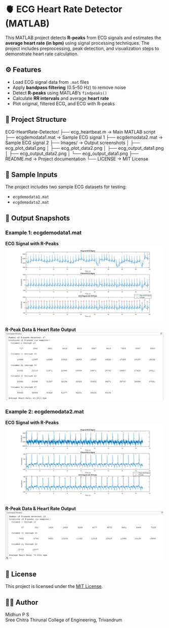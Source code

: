 # 🫀 ECG Heart Rate Detector (MATLAB)

This MATLAB project detects **R-peaks** from ECG signals and estimates the **average heart rate (in bpm)** using signal processing techniques. The project includes preprocessing, peak detection, and visualization steps to demonstrate heart rate calculation.

## ⚙️ Features

- Load ECG signal data from `.mat` files  
- Apply **bandpass filtering** (0.5–50 Hz) to remove noise  
- Detect **R-peaks** using MATLAB’s `findpeaks()`  
- Calculate **RR intervals** and average **heart rate**  
- Plot original, filtered ECG, and ECG with R-peaks  

## 📂 Project Structure

ECG-HeartRate-Detector/
  ├── ecg_heartbeat.m → Main MATLAB script
  ├── ecgdemodata1.mat → Sample ECG signal 1
  ├── ecgdemodata2.mat → Sample ECG signal 2
  ├── Images/ → Output screenshots
    │ ├── ecg_plot_data1.png
    │ ├── ecg_plot_data2.png
    │ ├── ecg_output_data1.png
    │ ├── ecg_output_data2.png
    │ └── ecg_output_data1.png
  ├── README.md → Project documentation
  └── LICENSE → MIT License

## 🧪 Sample Inputs

The project includes two sample ECG datasets for testing:

- `ecgdemodata1.mat`
- `ecgdemodata2.mat`

## 📸 Output Snapshots

### Example 1: ecgdemodata1.mat  

**ECG Signal with R-Peaks**  
<img src="Images/ecg_plot_data1.png" width="700"/>

**R-Peak Data & Heart Rate Output**  
<img src="Images/ecg_output_data1.png" width="500"/>

### Example 2: ecgdemodata2.mat  

**ECG Signal with R-Peaks**  
<img src="Images/ecg_plot_data2.png" width="700"/>

**R-Peak Data & Heart Rate Output**  
<img src="Images/ecg_output_data2.png" width="500"/>


## 📖 License

This project is licensed under the [MIT License](LICENSE).

## 🙋‍♂️ Author

Midhun P S  
Sree Chitra Thirunal College of Engineering, Trivandrum
